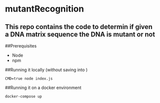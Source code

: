 # mutantRecognition
## This repo contains the code to determin if given a DNA matrix sequence the DNA is mutant or not

##Prerequisites
* Node
* npm

##Running it locally (without saving into )
```
CMD=true node index.js
```

##Running it on a docker environment
```
docker-compose up
```
